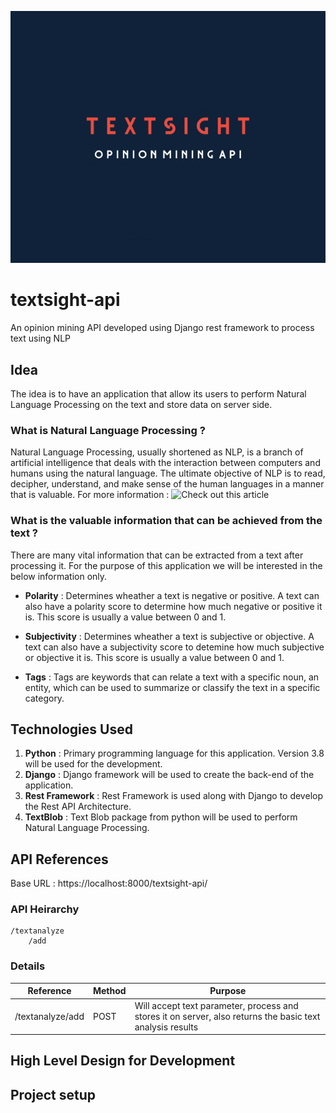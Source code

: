 ![TextSight - Opinion Mining API](images/textsight.png)

# textsight-api
An opinion mining API developed using Django rest framework to process text using NLP

## Idea

The idea is to have an application that allow its users to perform Natural Language Processing on the text and store data on server side.

### What is Natural Language Processing ?

Natural Language Processing, usually shortened as NLP, is a branch of artificial intelligence that deals with the interaction between computers and humans using the natural language. The ultimate objective of NLP is to read, decipher, understand, and make sense of the human languages in a manner that is valuable. For more information : ![Check out this article](https://becominghuman.ai/a-simple-introduction-to-natural-language-processing-ea66a1747b32)

### What is the valuable information that can be achieved from the text ?

There are many vital information that can be extracted from a text after processing it.
For the purpose of this application we will be interested in the below information only.

* **Polarity** : Determines wheather a text is negative or positive. A text can also have a polarity score to determine how much negative or positive it is. This score is usually a value between 0 and 1.

* **Subjectivity** : Determines wheather a text is subjective or objective. A text can also have a subjectivity score to detemine how much subjective or objective it is. This score is usually a value between 0 and 1.

* **Tags** : Tags are keywords that can relate a text with a specific noun, an entity, which can be used to summarize or classify the text in a specific category.

## Technologies Used

1. **Python** : Primary programming language for this application. Version 3.8 will be used for the development.
2. **Django** : Django framework will be used to create the back-end of the application.
3. **Rest Framework** : Rest Framework is used along with Django to develop the Rest API Architecture.
4. **TextBlob** : Text Blob package from python will be used to perform Natural Language Processing.

## API References

Base URL : https://localhost:8000/textsight-api/

### API Heirarchy

    /textanalyze
        /add

### Details

| Reference | Method | Purpose |
| --- | --- | --- |
| /textanalyze/add | POST | Will accept text parameter, process and stores it on server, also returns the basic text analysis results |

## High Level Design for Development

## Project setup